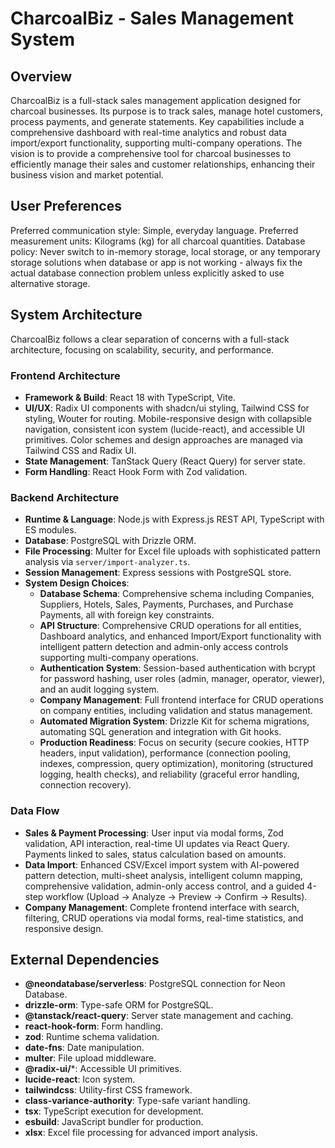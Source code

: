# CharcoalBiz - Sales Management System

## Overview
CharcoalBiz is a full-stack sales management application designed for charcoal businesses. Its purpose is to track sales, manage hotel customers, process payments, and generate statements. Key capabilities include a comprehensive dashboard with real-time analytics and robust data import/export functionality, supporting multi-company operations. The vision is to provide a comprehensive tool for charcoal businesses to efficiently manage their sales and customer relationships, enhancing their business vision and market potential.

## User Preferences
Preferred communication style: Simple, everyday language.
Preferred measurement units: Kilograms (kg) for all charcoal quantities.
Database policy: Never switch to in-memory storage, local storage, or any temporary storage solutions when database or app is not working - always fix the actual database connection problem unless explicitly asked to use alternative storage.

## System Architecture
CharcoalBiz follows a clear separation of concerns with a full-stack architecture, focusing on scalability, security, and performance.

### Frontend Architecture
- **Framework & Build**: React 18 with TypeScript, Vite.
- **UI/UX**: Radix UI components with shadcn/ui styling, Tailwind CSS for styling, Wouter for routing. Mobile-responsive design with collapsible navigation, consistent icon system (lucide-react), and accessible UI primitives. Color schemes and design approaches are managed via Tailwind CSS and Radix UI.
- **State Management**: TanStack Query (React Query) for server state.
- **Form Handling**: React Hook Form with Zod validation.

### Backend Architecture
- **Runtime & Language**: Node.js with Express.js REST API, TypeScript with ES modules.
- **Database**: PostgreSQL with Drizzle ORM.
- **File Processing**: Multer for Excel file uploads with sophisticated pattern analysis via `server/import-analyzer.ts`.
- **Session Management**: Express sessions with PostgreSQL store.
- **System Design Choices**:
    - **Database Schema**: Comprehensive schema including Companies, Suppliers, Hotels, Sales, Payments, Purchases, and Purchase Payments, all with foreign key constraints.
    - **API Structure**: Comprehensive CRUD operations for all entities, Dashboard analytics, and enhanced Import/Export functionality with intelligent pattern detection and admin-only access controls supporting multi-company operations.
    - **Authentication System**: Session-based authentication with bcrypt for password hashing, user roles (admin, manager, operator, viewer), and an audit logging system.
    - **Company Management**: Full frontend interface for CRUD operations on company entities, including validation and status management.
    - **Automated Migration System**: Drizzle Kit for schema migrations, automating SQL generation and integration with Git hooks.
    - **Production Readiness**: Focus on security (secure cookies, HTTP headers, input validation), performance (connection pooling, indexes, compression, query optimization), monitoring (structured logging, health checks), and reliability (graceful error handling, connection recovery).

### Data Flow
- **Sales & Payment Processing**: User input via modal forms, Zod validation, API interaction, real-time UI updates via React Query. Payments linked to sales, status calculation based on amounts.
- **Data Import**: Enhanced CSV/Excel import system with AI-powered pattern detection, multi-sheet analysis, intelligent column mapping, comprehensive validation, admin-only access control, and a guided 4-step workflow (Upload → Analyze → Preview → Confirm → Results).
- **Company Management**: Complete frontend interface with search, filtering, CRUD operations via modal forms, real-time statistics, and responsive design.

## External Dependencies
- **@neondatabase/serverless**: PostgreSQL connection for Neon Database.
- **drizzle-orm**: Type-safe ORM for PostgreSQL.
- **@tanstack/react-query**: Server state management and caching.
- **react-hook-form**: Form handling.
- **zod**: Runtime schema validation.
- **date-fns**: Date manipulation.
- **multer**: File upload middleware.
- **@radix-ui/***: Accessible UI primitives.
- **lucide-react**: Icon system.
- **tailwindcss**: Utility-first CSS framework.
- **class-variance-authority**: Type-safe variant handling.
- **tsx**: TypeScript execution for development.
- **esbuild**: JavaScript bundler for production.
- **xlsx**: Excel file processing for advanced import analysis.
```